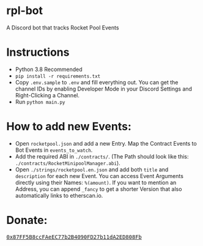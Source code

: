 # rpl-bot
 A Discord bot that tracks Rocket Pool Events

# Instructions
- Python 3.8 Recommended
- `pip install -r requirements.txt`
- Copy `.env.sample` to `.env` and fill everything out. You can get the channel IDs by enabling Developer Mode in your Discord Settings and Right-Clicking a Channel.
- Run `python main.py`


# How to add new Events:
- Open `rocketpool.json` and add a new Entry. Map the Contract Events to Bot Events in `events_to_watch`.
- Add the required ABI in `./contracts/`. (The Path should look like this: `./contracts/RocketMinipoolManager.abi`). 
- Open `./strings/rocketpool.en.json` and add both `title` and `description` for each new Event. You can access Event Arguments directly using their Names: `%(amount)`. If you want to mention an Address, you can append `_fancy` to get a shorter Version that also automatically links to etherscan.io.

# Donate: 
[<kbd>0x87FF5B8ccFAeEC77b2B4090FD27b11dA2ED808Fb</kbd>](https://invis.cloud/donate)